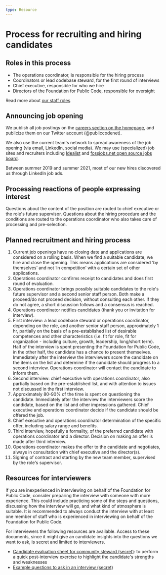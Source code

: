 ```yaml
---
type: Resource
---
```


# Process for recruiting and hiring candidates

## Roles in this process

* The operations coordinator, is responsible for the hiring process
* Coordinators or lead codebase steward, for the first round of interviews
* Chief executive, responsible for who we hire
* Directors of the Foundation for Public Code, responsible for oversight

Read more about [our staff roles](../../organization/staff).

## Announcing job opening

We publish all job postings on the [careers section on the homepage](https://publiccode.net/careers), and publicize them on our Twitter account (@publiccodenet).

We also use the current team's network to spread awareness of the job opening (via email, LinkedIn, social media). We may use (specialized) job sites and recruiters including [Idealist](https://www.idealist.org/) and [fossjobs.net open source jobs board](https://www.fossjobs.net/).

Between summer 2019 and summer 2021, most of our new hires discovered us through LinkedIn job ads.

## Processing reactions of people expressing interest

Questions about the content of the position are routed to chief executive or the role's future supervisor. Questions about the hiring procedure and the conditions are routed to the operations coordinator who also takes care of processing and pre-selection.

## Planned recruitment and hiring process

1. Current job openings have no closing date and applications are considered on a rolling basis. When we find a suitable candidate, we hire and close the opening. This means applications are considered ‘by themselves’ and not ‘in competition’ with a certain set of other applications.
2. Operations coordinator confirms receipt to candidates and does first round of evaluation.
3. Operations coordinator brings possibly suitable candidates to the role's future supervisor and a second senior staff person. Both make a proceed/do not proceed decision, without consulting each other. If they do not agree, a short discussion follows and a consensus is reached.
4. Operations coordinator notifies candidates (thank you or invitation for interview).
5. First interview: a lead codebase steward or operations coordinator, depending on the role, and another senior staff person, approximately 1 hr, partially on the basis of a pre-established list of desirable competences and other characteristics (i.e. fit for role, fit for organization - including culture, growth, leadership, long/short term). Half of the interview is spent presenting the Foundation for Public Code, in the other half, the candidate has a chance to present themselves. Immediately after the interview the interviewers score the candidate on the items on the list and determine if the candidate should progress to a second interview. Operations coordinator will contact the candidate to inform them.
6. Second interview: chief executive with operations coordinator, also partially based on the pre-established list, and with attention to issues not discussed in the first interview.
7. Approximately 80-90% of the time is spent on questioning the candidate. Immediately after the interview the interviewers score the candidate, based on the list and other impressions gathered. Chief executive and operations coordinator decide if the candidate should be offered the job.
8. Chief executive and operations coordinator determination of the specific offer, including salary range and benefits.
9. Third interview, hopefully a formality, of the preferred candidate with operations coordinator and a director. Decision on making an offer is made after third interview.
10. Operations coordinator makes the offer to the candidate and negotiates, always in consultation with chief executive and the director(s).
11. Signing of contract and starting by the new team member, supervised by the role's supervisor.

## Resources for interviewers

If you are inexperienced in interviewing on behalf of the Foundation for Public Code, consider preparing the interview with someone with more experience. This could include practicing some of the steps and questions, discussing how the interview will go, and what kind of atmosphere is suitable.
It is recommended to always conduct the interview with at least one member of staff who is experienced in interviewing on behalf of the Foundation for Public Code.

For interviewers the following resources are available. Access to these documents, since it might give an candidate insights into the questions we want to ask, is secret and limited to interviewers.

* [Candidate evaluation sheet for community steward (secret)](https://docs.google.com/spreadsheets/d/1khdHvzk241xmkiih_4fTLj9QVdTIiK8TelBrg9QX_3k/edit#gid=0): to perform a quick post-interview exercise to highlight the candidate's strengths and weaknesses
* [Example questions to ask in an interview (secret)](https://docs.google.com/document/d/10J9i2komx8HnlPqQAMyby97ambdoU1VdHQccUO5WKYI/edit?usp=sharing)
